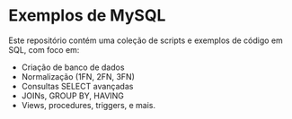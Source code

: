 # Exemplos de MySQL

Este repositório contém uma coleção de scripts e exemplos de código em SQL, com foco em:
- Criação de banco de dados
- Normalização (1FN, 2FN, 3FN)
- Consultas SELECT avançadas
- JOINs, GROUP BY, HAVING
- Views, procedures, triggers, e mais.
